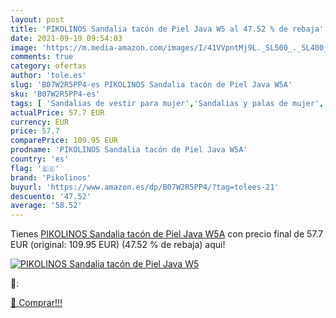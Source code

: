 ```yaml
---
layout: post
title: 'PIKOLINOS Sandalia tacón de Piel Java W5 al 47.52 % de rebaja'
date: 2021-09-19 09:54:03
image: 'https://m.media-amazon.com/images/I/41VVpntMj9L._SL500_._SL400_.jpg'
comments: true
category: ofertas
author: 'tole.es'
slug: 'B07W2R5PP4-es PIKOLINOS Sandalia tacón de Piel Java W5A'
sku: 'B07W2R5PP4-es'
tags: [ 'Sandalias de vestir para mujer','Sandalias y palas de mujer','Zapatos','Zapatos para mujer','Zapatos y complementos','pikolinos','sandalia', ]
actualPrice: 57.7 EUR
currency: EUR
price: 57.7
comparePrice: 109.95 EUR
prodname: 'PIKOLINOS Sandalia tacón de Piel Java W5A'
country: 'es'
flag: '🇪🇸'
brand: 'Pikolinos'
buyurl: 'https://www.amazon.es/dp/B07W2R5PP4/?tag=tolees-21'
descuento: '47.52'
average: '58.52'
---
```


Tienes [PIKOLINOS Sandalia tacón de Piel Java W5A](https://www.amazon.es/dp/B07W2R5PP4/?tag=tolees-21) con precio final de  57.7 EUR (original: 109.95 EUR) (47.52 %  de rebaja) aqui!

[![PIKOLINOS Sandalia tacón de Piel Java W5](https://m.media-amazon.com/images/I/41VVpntMj9L._SL500_._SL400_.jpg)](https://www.amazon.es/dp/B07W2R5PP4/?tag=tolees-21)

🔎:


[🛒 Comprar!!!](https://www.amazon.es/dp/B07W2R5PP4/?tag=tolees-21)
